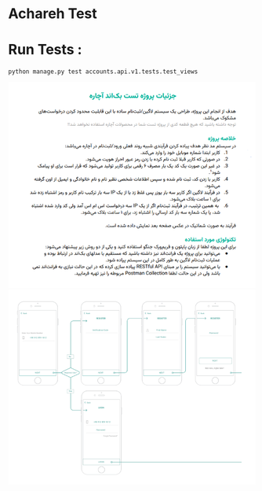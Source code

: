 # Achareh Test


# Run Tests :
```shell
python manage.py test accounts.api.v1.tests.test_views
```

![Alt text](task_1.png)
![Alt text](task_2.png)


